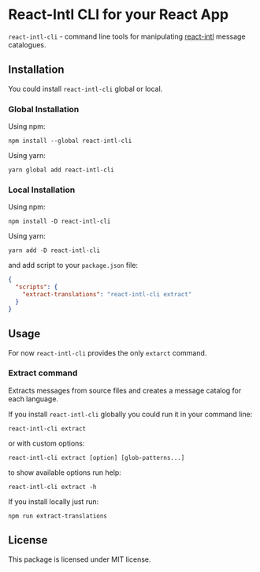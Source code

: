 # React-Intl CLI for your React App

`react-intl-cli` - command line tools for manipulating 
[react-intl](https://formatjs.io/docs/react-intl/) message catalogues. 

## Installation

You could install `react-intl-cli` global or local.

### Global Installation

Using npm:

```shell script
npm install --global react-intl-cli
```

Using yarn:

```shell script
yarn global add react-intl-cli
```

### Local Installation

Using npm:

```shell script
npm install -D react-intl-cli
```

Using yarn:

```shell script
yarn add -D react-intl-cli
```

and add script to your `package.json` file:

```json
{
  "scripts": {
    "extract-translations": "react-intl-cli extract"
  }
}
```

## Usage

For now `react-intl-cli` provides the only `extarct` command.

### Extract command

Extracts messages from source files and creates a message catalog for each language.

If you install `react-intl-cli` globally you could run it in your command line:

```shell script
react-intl-cli extract
```

or with custom options:

```shell script
react-intl-cli extract [option] [glob-patterns...]
```

to show available options run help:

```shell script
react-intl-cli extract -h
```

If you install locally just run:

```shell script
npm run extract-translations
``` 

## License

This package is licensed under MIT license.
